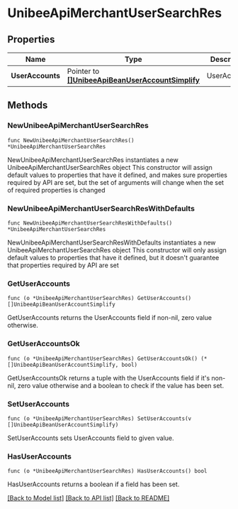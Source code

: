 # UnibeeApiMerchantUserSearchRes

## Properties

Name | Type | Description | Notes
------------ | ------------- | ------------- | -------------
**UserAccounts** | Pointer to [**[]UnibeeApiBeanUserAccountSimplify**](UnibeeApiBeanUserAccountSimplify.md) | UserAccounts | [optional] 

## Methods

### NewUnibeeApiMerchantUserSearchRes

`func NewUnibeeApiMerchantUserSearchRes() *UnibeeApiMerchantUserSearchRes`

NewUnibeeApiMerchantUserSearchRes instantiates a new UnibeeApiMerchantUserSearchRes object
This constructor will assign default values to properties that have it defined,
and makes sure properties required by API are set, but the set of arguments
will change when the set of required properties is changed

### NewUnibeeApiMerchantUserSearchResWithDefaults

`func NewUnibeeApiMerchantUserSearchResWithDefaults() *UnibeeApiMerchantUserSearchRes`

NewUnibeeApiMerchantUserSearchResWithDefaults instantiates a new UnibeeApiMerchantUserSearchRes object
This constructor will only assign default values to properties that have it defined,
but it doesn't guarantee that properties required by API are set

### GetUserAccounts

`func (o *UnibeeApiMerchantUserSearchRes) GetUserAccounts() []UnibeeApiBeanUserAccountSimplify`

GetUserAccounts returns the UserAccounts field if non-nil, zero value otherwise.

### GetUserAccountsOk

`func (o *UnibeeApiMerchantUserSearchRes) GetUserAccountsOk() (*[]UnibeeApiBeanUserAccountSimplify, bool)`

GetUserAccountsOk returns a tuple with the UserAccounts field if it's non-nil, zero value otherwise
and a boolean to check if the value has been set.

### SetUserAccounts

`func (o *UnibeeApiMerchantUserSearchRes) SetUserAccounts(v []UnibeeApiBeanUserAccountSimplify)`

SetUserAccounts sets UserAccounts field to given value.

### HasUserAccounts

`func (o *UnibeeApiMerchantUserSearchRes) HasUserAccounts() bool`

HasUserAccounts returns a boolean if a field has been set.


[[Back to Model list]](../README.md#documentation-for-models) [[Back to API list]](../README.md#documentation-for-api-endpoints) [[Back to README]](../README.md)


